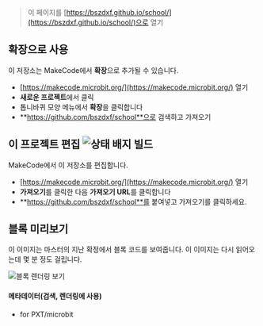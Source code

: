 
> 이 페이지를 [https://bszdxf.github.io/school/](https://bszdxf.github.io/school/)으로 열기

## 확장으로 사용

이 저장소는 MakeCode에서 **확장**으로 추가될 수 있습니다.

* [https://makecode.microbit.org/](https://makecode.microbit.org/) 열기
* **새로운 프로젝트**에서 클릭
* 톱니바퀴 모양 메뉴에서 **확장**을 클릭합니다
* **https://github.com/bszdxf/school**으로 검색하고 가져오기

## 이 프로젝트 편집 ![상태 배지 빌드](https://github.com/bszdxf/school/workflows/MakeCode/badge.svg)

MakeCode에서 이 저장소를 편집합니다.

* [https://makecode.microbit.org/](https://makecode.microbit.org/) 열기
* **가져오기**를 클릭한 다음 **가져오기 URL**를 클릭합니다
* **https://github.com/bszdxf/school**를 붙여넣고 가져오기를 클릭하세요.

## 블록 미리보기

이 이미지는 마스터의 지난 확정에서 블록 코드를 보여줍니다.
이 이미지는 다시 읽어오는데 몇 분 정도 걸립니다.

![블록 렌더링 보기](https://github.com/bszdxf/school/raw/master/.github/makecode/blocks.png)

#### 메타데이터(검색, 렌더링에 사용)

* for PXT/microbit
<script src="https://makecode.com/gh-pages-embed.js"></script><script>makeCodeRender("{{ site.makecode.home_url }}", "{{ site.github.owner_name }}/{{ site.github.repository_name }}");</script>
